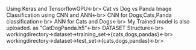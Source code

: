 Using Keras and TensorflowGPU<-br>
Cat vs Dog vs Panda Image Classification using CNN and ANN<-br>
CNN for Dogs,Cats,Panda classification<-br>
ANN for Cats and Dogs<-br>
My Trained model is also uploaded. as "CatDogPanda.h5"<-br>
DATASET Structure<-br>
workingdirectory->dataset->training_set->{cats,dogs,pandas}<-br>
workingdirectory->dataset->test_set->{cats,dogs,pandas}<-br>
